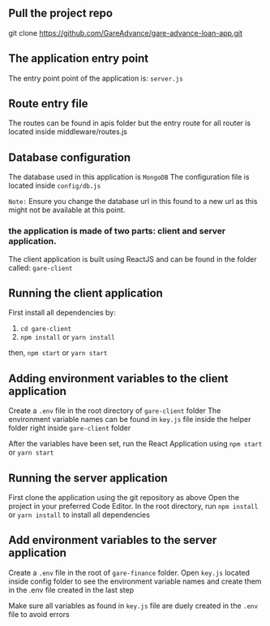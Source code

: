 ## Pull the project repo
git clone https://github.com/GareAdvance/gare-advance-loan-app.git

## The application entry point
The entry point point of the application is: `server.js`

## Route entry file
The routes can be found in apis folder but the entry route for all router is located inside middleware/routes.js

## Database configuration
The database used in this application is `MongoDB`
The configuration file is located inside `config/db.js`

`Note:` Ensure you change the database url in this found to a new url as this might not be available at this point.

### the application is made of two parts: client and server application.

The client application is built using ReactJS and can be found in the folder called: `gare-client`

## Running the client application
First install all dependencies by:
  1. `cd gare-client`
  2. `npm install` or `yarn install`

then, `npm start` or `yarn start`

## Adding environment variables to the client application
Create a `.env` file in the root directory of `gare-client` folder
The environment variable names can be found in `key.js` file inside the helper folder right inside `gare-client` folder

After the variables have been set, run the React Application using `npm start` or `yarn start`

## Running the server application
First clone the application using the git repository as above
Open the project in your preferred Code Editor.
In the root directory, run `npm install` or `yarn install` to install all dependencies

## Add environment variables to the server application
Create a `.env` file in the root of `gare-finance` folder.
Open `key.js` located inside config folder to see the environment variable names and create them in the .env file created in the last step

Make sure all variables as found in `key.js` file are duely created in the `.env` file to avoid errors






